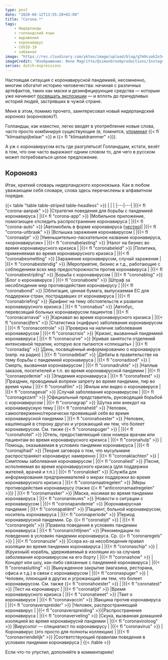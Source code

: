 ```yaml
---
type: post
date: "2020-04-12T13:55:28+02:00"
title: "Corona.*"
tags:
    - Нидерланды
    - голландский язык
    - выражения
    - коронавирус
    - COVID-19
    - забавное
image: "https://res.cloudinary.com/yktoo/image/upload/blog/g7m9cuak2o34zwe1gu4s.jpg"
imageCredit: "Изображение: Rene Magritte/@simonbrookproductions/Instagram."
series: dutch-expressions
---
```


Настоящая ситауция с коронавирусной пандемией, несомненно, многим обогатит историю человечества: начиная с различных артефактов, таких как маски и дезинфицирующие средства — которым уже начинают [посвящать экспозиции](https://www.heerenveenmuseum.nl/kunst-en-corona/1) — и вплоть до причудливых историй людей, застрявших в чужой стране.

Меня в этом, помимо прочего, заинтересовал новый нидерландский *коронояз* (короновояз?).

<!--more-->

Голландцы, как известно, легко вводят в употребление новые слова, часто просто комбинируя существующие (я, помнится, [упоминал](0509) {{< fl "klimaatspijbelaar" >}} и {{< fl "klimaatdrammer" >}}).

А уж с коронавирусом есть где разгуляться! Голландцам, кстати, везёт в том, что они часто выражают одним словом то, для чего в русском может потребоваться целое предложение.

## Коронояз

Итак, краткий словарь нидерландского короноязыка. Как в любом уважающем себя словаре, слова здесь перечислены в алфавитном порядке.

{{< table "table table-striped table-headless" >}}
|   |   |
|---|---|
|{{< fl "corona-aanpak" >}}     |Стратегия поведения для борьбы с пандемией коронавируса                                                                     |
|{{< fl "corona-app" >}}        |Мобильное приложение, помогающее отследить распространение коронавируса                                                     |
|{{< fl "corona-auto" >}}       |Автомобиль в форме коронавируса ([честно](https://www.ad.nl/video/indiase-man-bouwt-corona-auto-voor-bewustwording~p139892))|
|{{< fl "corona-uitbraak" >}}   |Вспышка заражения коронавирусом                                                                                             |
|{{< fl "coronaatje" >}}        |Уменьшительно-ласкательное название коронавируса, «коронавирусик»                                                           |
|{{< fl "coronabelasting" >}}   |Налог на бизнес во время коронавирусного кризиса                                                                            |
|{{< fl "coronabeleid" >}}      |Политика, применяемая во время коронавирусного кризиса                                                                      |
|{{< fl "coronabesmetting" >}}  |Заражение коронавирусом, случай заражения                                                                                   |
|{{< fl "coronabestendig" >}}   |Мероприятие, бизнес и т.д., работающие с соблюдением всех мер предосторожности против коронавируса                          |
|{{< fl "coronabestrijding" >}} |Борьба с коронавирусом                                                                                                      |
|{{< fl "coronablog" >}}        |Блог о коронавирусе                                                                                                         |
|{{< fl "coronaboete" >}}       |Штраф за несоблюдение мер противодействия коронавирусу                                                                      |
|{{< fl "coronabond" >}}        |Облигация, ценная бумага, выпускаемая ЕС для поддержки стран, пострадавших от коронавируса                                  |
|{{< fl "coronabriefing" >}}    |Брифинг на тему обстоятельств и развития коронавирусного кризиса                                                            |
|{{< fl "coronabus" >}}         |Автобус, перевозящий больных коронавирусом пациентов                                                                        |
|{{< fl "coronacarnaval" >}}    |Карнавал во время коронавирусного кризиса                                                                                   |
|{{< fl "coronacijfers" >}}     |Статистика («цифры») заболевания коронавирусом                                                                              |
|{{< fl "coronacontrole" >}}    |Проверка на наличие заболевания коронавирусом                                                                               |
|{{< fl "coronacrisis" >}}      |Кризис, вызванный пандемией коронавируса                                                                                    |
|{{< fl "coronacurve" >}}       |Кривая занятости отделений интенсивной терапии, которую все пытаются «сплющить»                                             |
|{{< fl "coronadag" >}}         |День, посвящённый информированию о коронавирусе (напр. на радио)                                                            |
|{{< fl "coronadebat" >}}       |Дебаты в правительстве на тему борьбы с пандемией коронавируса                                                              |
|{{< fl "coronadood" >}}        |Смерть, вызванная коронавирусом                                                                                             |
|{{< fl "coronadrukte" >}}      |Наплыв заказов, посетителей и т.п. во время коронавирусной пандемии                                                         |
|{{< fl "coronaepidemie" >}}    |Эпидемия коронавируса                                                                                                       |
|{{< fl "coronafeest" >}}       |Праздник, проводимый вопреки запрету во время пандемии, пир во время чумы                                                   |
|{{< fl "coronafilm" >}}        |Фильм или видео о коронавирусе                                                                                              |
|{{< fl "coronageval" >}}       |Случай заболевания коронавирусом                                                                                            |
|{{< fl "coronagezant" >}}      |Официальный представитель, руководящий борьбой с коронавирусом                                                              |
|{{< fl "coronagrap" >}}        |Шутка или анекдот на коронавирусную тему                                                                                    |
|{{< fl "coronaheld" >}}        |Человек, самоотверженно/героически проявивший себя во время коронавирусной пандемии                                         |
|{{< fl "coronahoester" >}}     |Человек, кашляющий в сторону других и угрожающий им тем, что болеет коронавирусом. См. также {{< fl "coronaspuger" >}}      |
|{{< fl "coronahotel" >}}       |Отель, предоставляющий свои номера врачам или пациентам во время коронавирусного кризиса                                    |
|{{< fl "coronahulp" >}}        |Помощь, оказываемая в условиях пандемии коронавируса                                                                        |
|{{< fl "coronajihad" >}}       |Теория заговора о том, что мусульмане распространяют коронавирус намеренно                                                  |
|{{< fl "coronaklachten" >}}    |Симптомы заболевания коронавирусом                                                                                          |
|{{< fl "coronalied" >}}        |Песня, исполняемая во время коронавирусного кризиса (для поддержки жителей, врачей и т.п.)                                  |
|{{< fl "coronaloket" >}}       |Служба для информирования предпринимателей о мерах поддержки во время коронавирусного кризиса                               |
|{{< fl "coronamaatregelen" >}} |Меры противодействия коронавирусу (также {{< fl "anticoronamaatregelen" >}})                                                |
|{{< fl "coronamasker" >}}      |Маска, носимая во время пандемии коронавируса                                                                               |
|{{< fl "coronanieuws" >}}      |Новости о ситуации с коронавирусом                                                                                          |
|{{< fl "coronapandemie" >}}    |Коронавирусная пандемия                                                                                                     |
|{{< fl "coronapatiënt" >}}     |Пациент, больной коронавирусом; носитель коронавируса                                                                       |
|{{< fl "coronaperiode" >}}     |Период коронавирусной пандемии. Ср. {{< fl "coronatijd" >}}                                                                 |
|{{< fl "coronaregels" >}}      |Правила поведения в условиях пандемии коронавируса                                                                          |
|{{< fl "coronarichtlijnen" >}} |Рекомендации по поведению в условиях пандемии коронавируса. Ср. {{< fl "coronaregels" >}}                                   |
|{{< fl "coronaruzie" >}}       |Ссора из-за несоблюдения правил изоляции во время пандемии коронавируса                                                     |
|{{< fl "coronaschip" >}}       |(Круизный) корабль, удерживаемый в изоляции из-за случаев заболевания коронавирусом на его борту                            |
|{{< fl "coronashow" >}}        |Концерт или шоу, как-либо связанные с пандемией коронавируса                                                                |
|{{< fl "coronasluiting" >}}    |Вынужденное закрытие (магазина, ресторана, офиса и т.д.) в связи с коронавирусом                                            |
|{{< fl "coronaspuger" >}}      |Человек, плюющий в других и угрожающий им тем, что болеет коронавирусом. См. также {{< fl "coronahoester" >}}               |
|{{< fl "coronatest" >}}        |Тест на коронавирус                                                                                                         |
|{{< fl "coronatijd" >}}        |Время коронавирусного кризиса                                                                                               |
|{{< fl "coronatweet" >}}       |Твит о коронавирусе                                                                                                         |
|{{< fl "coronavaccin" >}}      |Вакцина против коронавируса                                                                                                 |
|{{< fl "coronaverspreider" >}} |Человек, распространяющий коронавирус                                                                                       |
|{{< fl "coronaverspreiding" >}}|Распространение коронавируса                                                                                                |
|{{< fl "coronaverveling" >}}   |Скука, вызванная домашней изоляцией во время коронавируснй пандемии                                                         |
|{{< fl "coronaviroloog" >}}    |Вирусолог — специалист по коронавирусу                                                                                      |
|{{< fl "coronavirus" >}}       |Коронавирус (это просто для полноты коллекции)                                                                              |
|{{< fl "coronavriendelijk" >}} |Соответствующий правилам поведения в условиях пандемии коронавируса                                                         |
{{< /table >}}

Если что-то упустил, дополняйте в комментариях!
